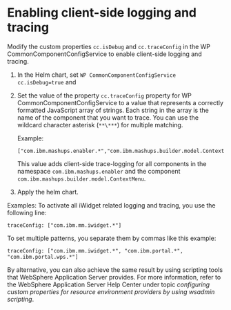 # Enabling client-side logging and tracing

Modify the custom properties `cc.isDebug` and `cc.traceConfig` in the WP CommonComponentConfigService to enable client-side logging and tracing.

1.  In the Helm chart, set `WP CommonComponentConfigService cc.isDebug=true` and 

2.  Set the value of the property `cc.traceConfig` property for WP CommonComponentConfigService to a value that represents a correctly formatted JavaScript array of strings. Each string in the array is the name of the component that you want to trace. You can use the wildcard character asterisk \(`**\***`\) for multiple matching.

    Example:

    ```
    ["com.ibm.mashups.enabler.*","com.ibm.mashups.builder.model.ContextMenu"]
    ```

    This value adds client-side trace-logging for all components in the namespace `com.ibm.mashups.enabler` and the component `com.ibm.mashups.builder.model.ContextMenu`.

3. Apply the helm chart.


Examples: To activate all iWidget related logging and tracing, you use the following line:

```
traceConfig: ["com.ibm.mm.iwidget.*"]
```

To set multiple patterns, you separate them by commas like this example:

```
traceConfig: ["com.ibm.mm.iwidget.*", "com.ibm.portal.*", "com.ibm.portal.wps.*"]
```

By alternative, you can also achieve the same result by using scripting tools that WebSphere Application Server provides. For more information, refer to the WebSphere Application Server Help Center under topic *configuring custom properties for resource environment providers by using wsadmin scripting*.

